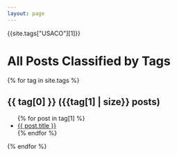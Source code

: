 ```yaml
---
layout: page
---
```

<head>
<link rel="stylesheet" type="text/css" href="https://markchenyutian.github.io/Markchen_Blog/Asset/css/Unified_Style.css">
</head>
{{site.tags["USACO"][1]}}

# All Posts Classified by Tags
{% for tag in site.tags %}
  <h2>{{ tag[0] }} ({{tag[1] | size}} posts)</h2>
  <ul>
    {% for post in tag[1] %}
      <li><a href="{{ post.url }}">{{ post.title }}</a></li>
    {% endfor %}
  </ul>
{% endfor %}